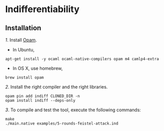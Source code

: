 # Indifferentiability

## Installation

*1*. Install [Opam](https://opam.ocaml.org/).

 * In Ubuntu,

~~~~~
apt-get install -y ocaml ocaml-native-compilers opam m4 camlp4-extra
~~~~~

 * In OS X, use homebrew,

~~~~~
brew install opam
~~~~~

*2*. Install the right compiler and the right libraries.

~~~~~
opam pin add indiff CLONED_DIR -n
opam install indiff --deps-only
~~~~~

*3*. To compile and test the tool, execute the following commands:

~~~~~
make
./main.native examples/5-rounds-feistel-attack.ind
~~~~~